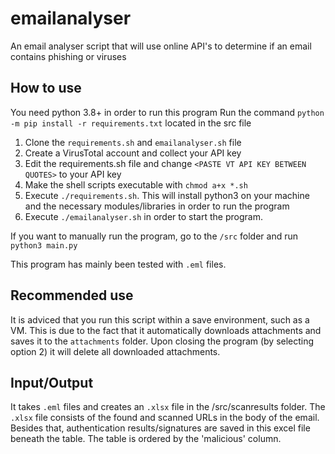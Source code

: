 # emailanalyser
An email analyser script that will use online API's to determine if an email contains phishing or viruses

## How to use
You need python 3.8+ in order to run this program
Run the command `python -m pip install -r requirements.txt` located in the src file
1. Clone the `requirements.sh` and `emailanalyser.sh` file
2. Create a VirusTotal account and collect your API key
3. Edit the requirements.sh file and change `<PASTE VT API KEY BETWEEN QUOTES>` to your API key
4. Make the shell scripts executable with `chmod a+x *.sh`
5. Execute `./requirements.sh`. This will install python3 on your machine and the necessary modules/libraries in order to run the program
6. Execute `./emailanalyser.sh` in order to start the program.

If you want to manually run the program, go to the `/src` folder and run `python3 main.py`

This program has mainly been tested with `.eml` files.

## Recommended use
It is adviced that you run this script within a save environment, such as a VM.
This is due to the fact that it automatically downloads attachments and saves it to the `attachments` folder. 
Upon closing the program (by selecting option 2) it will delete all downloaded attachments.

## Input/Output
It takes `.eml` files and creates an `.xlsx` file in the /src/scanresults folder. The `.xlsx` file consists of the found and scanned URLs in the body of the email. Besides that, authentication results/signatures are saved in this excel file beneath the table. The table is ordered by the 'malicious' column. 

